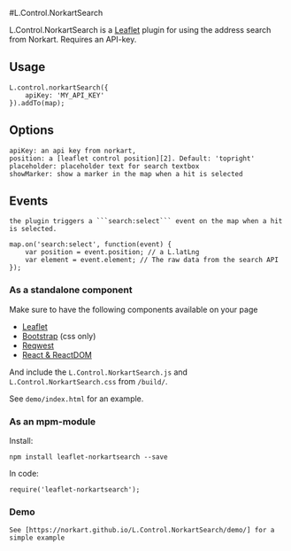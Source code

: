 #L.Control.NorkartSearch

L.Control.NorkartSearch is a [Leaflet][1] plugin for using the address search from Norkart. Requires an API-key.

## Usage

    L.control.norkartSearch({
        apiKey: 'MY_API_KEY'
    }).addTo(map);

## Options

    apiKey: an api key from norkart,
    position: a [leaflet control position][2]. Default: 'topright'
    placeholder: placeholder text for search textbox
    showMarker: show a marker in the map when a hit is selected

## Events

    the plugin triggers a ```search:select``` event on the map when a hit is selected.

    map.on('search:select', function(event) {
        var position = event.position; // a L.latLng
        var element = event.element; // The raw data from the search API
    });


### As a standalone component

Make sure to have the following components available on your page

- [Leaflet][1]
- [Bootstrap][3] (css only)
- [Reqwest][4]
- [React & ReactDOM][5]


[1]: http://leafletjs.com
[2]: http://leafletjs.com/reference.html#control-positions
[3]: http://getbootstrap.com
[4]: https://github.com/ded/reqwest
[5]: https://facebook.github.io/react/downloads.html

And include the ```L.Control.NorkartSearch.js``` and ```L.Control.NorkartSearch.css``` from ```/build/```.

See ```demo/index.html``` for an example.


### As an mpm-module

Install:

    npm install leaflet-norkartsearch --save

In code:

    require('leaflet-norkartsearch');


### Demo

    See [https://norkart.github.io/L.Control.NorkartSearch/demo/] for a simple example
